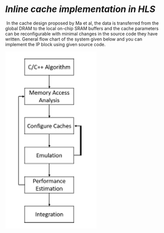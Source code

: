 # **_Inline cache implementation in HLS_** #


 In the cache design proposed by Ma et al, the data is transferred from the global DRAM to the local on-chip SRAM buffers and the cache parameters can be reconfigurable with minimal changes in the source code they have written. General flow chart of the system given below and you can implement the IP block using given source code.


![Flow Chart of Proposed System](/HLS/Images/flowchart_inline.png?raw=true "Flow Chart of Proposed System")
